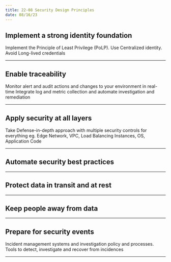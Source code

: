 ```yaml
---
title: 22-08 Security Design Principles
date: 08/16/23
---
```


## Implement a strong identity foundation

Implement the Principle of Least Privilege (PoLP). Use Centralized identity. Avoid Long-lived credentials

---

## Enable traceability

Monitor alert and audit actions and changes to your environment in real-time Integrate log and metric collection and automate investigation and remediation

---

## Apply security at all layers

Take Defense-in-depth approach with multiple security controls for everything eg. Edge Network, VPC, Load Balancing Instances, OS, Application Code

---

## Automate security best practices

---

## Protect data in transit and at rest

---

## Keep people away from data

---

## Prepare for security events

Incident management systems and investigation policy and processes. Tools to detect, investigate and recover from incidences

---
